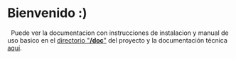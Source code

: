  <h1>Bienvenido :)</h1>
   <p>
    Puede ver la documentacion con instrucciones de instalacion y manual de uso basico en el <a href="http://oxigenarts.github.io/Oxigen/doc/"> directorio "<b>/doc</b>"</a> del proyecto y la documentación técnica <a href="http://oxigenarts.github.io/Oxigen/doc/">aquí</a>.
   </p>
